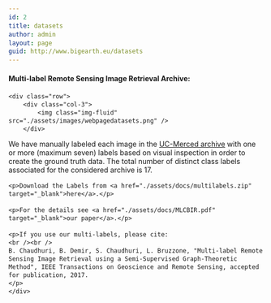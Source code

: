 ```yaml
---
id: 2
title: datasets
author: admin
layout: page
guid: http://www.bigearth.eu/datasets
---
```

<div class="bg-faded p-4 my-4">
	<div class="bg-faded p-4 my-4">
	<h4>Multi-label Remote Sensing Image Retrieval Archive:</h4>

	<div class="row">
		<div class="col-3">
			<img class="img-fluid" src="./assets/images/webpagedatasets.png" />
		</div>
<div class="col-9">
	<p>We have manually labeled each image in the <a href="http://vision.ucmerced.edu/datasets/landuse.html" target="_blank">UC-Merced archive</a> with one or more (maximum seven) labels based on visual inspection in order to create the ground truth data. The total number of distinct class labels associated for the considered archive is 17.</p>  

	<p>Download the Labels from <a href="./assets/docs/multilabels.zip" target="_blank">here</a>.</p>
 
	<p>For the details see <a href="./assets/docs/MLCBIR.pdf" target="_blank">our paper</a>.</p>

	<p>If you use our multi-labels, please cite: 
	<br /><br />
	B. Chaudhuri, B. Demir, S. Chaudhuri, L. Bruzzone, "Multi-label Remote Sensing Image Retrieval using a Semi-Supervised Graph-Theoretic Method", IEEE Transactions on Geoscience and Remote Sensing, accepted for publication, 2017. 
	</p>
	</div>
</div>

</div>
</div>